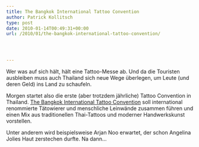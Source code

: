 ```yaml
---
title: The Bangkok International Tattoo Convention
author: Patrick Kollitsch
type: post
date: 2010-01-14T00:49:31+00:00
url: /2010/01/the-bangkok-international-tattoo-convention/




---
```

Wer was auf sich hält, hält eine Tattoo-Messe ab. Und da die Touristen ausbleiben muss auch Thailand sich neue Wege überlegen, um Leute (und deren Geld) ins Land zu schaufeln.

Morgen startet also die erste (aber trotzdem jährliche) Tattoo Convention in Thailand. [The Bangkok International Tattoo Convention][1] soll international renommierte Tätowierer und menschliche Leinwände zusammen führen und einen Mix aus traditionellen Thai-Tattoos und moderner Handwerkskunst vorstellen.

Unter anderem wird beispielsweise Arjan Noo erwartet, der schon Angelina Jolies Haut zerstechen durfte. Na dann&#8230;

 [1]: http://www.bangkoktattooconvention.com/